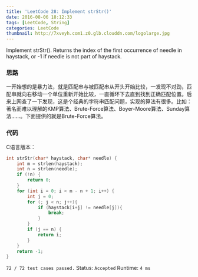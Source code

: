 ```yaml
---
title: 'LeetCode 28: Implement strStr()'
date: 2016-08-06 18:12:33
tags: [LeetCode, String]
categories: LeetCode
thumbnail: http://7xveyh.com1.z0.glb.clouddn.com/logolarge.jpg
---
```

Implement strStr(). Returns the index of the first occurrence of needle in haystack, or -1 if needle is not part of haystack.
<!--more-->
### 思路
一开始想的是暴力法，就是匹配串与被匹配串从开头开始比较，一发现不对劲，匹配串就向右移动一个单位重新开始比较，一直循环下去直到找到正确匹配位置。后来上网查了一下发现，这是个经典的字符串匹配问题，实现的算法有很多。比如：著名而难以理解的KMP算法、Brute-Force算法、Boyer-Moore算法、Sunday算法......。下面提供的就是Brute-Force算法。
### 代码
C语言版本：
```c
int strStr(char* haystack, char* needle) {
    int m = strlen(haystack);
    int n = strlen(needle);
    if (!n) {
        return 0;
    }
    for (int i = 0; i < m - n + 1; i++) {
        int j = 0;
        for (; j < n; j++){
            if (haystack[i+j] != needle[j]){
                break;
            }
        }
        if (j == n) {
            return i;
        }
    }
    return -1;
}
```
`72 / 72 test cases passed.`
Status: `Accepted`
Runtime: `4 ms`